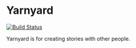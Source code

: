Yarnyard
========

[![Build Status](https://travis-ci.org/mickadoo/yarnyard.svg?branch=develop)](https://travis-ci.org/mickadoo/yarnyard)

Yarnyard is for creating stories with other people. 
